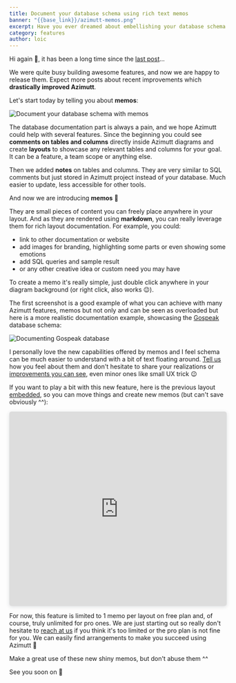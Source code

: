 ```yaml
---
title: Document your database schema using rich text memos
banner: "{{base_link}}/azimutt-memos.png"
excerpt: Have you ever dreamed about embellishing your database schema with some doc? Text, images, headings, links, code, table and more? It's now a core feature of Azimutt, here's more...
category: features
author: loic
---
```


Hi again 👋, it has been a long time since the [last post](./azimutt-v2)...

We were quite busy building awesome features, and now we are happy to release them. Expect more posts about recent improvements which **drastically improved Azimutt**.

Let's start today by telling you about **memos**:

![Document your database schema with memos]({{base_link}}/azimutt-memos.png)

The database documentation part is always a pain, and we hope Azimutt could help with several features. Since the beginning you could see **comments on tables and columns** directly inside Azimutt diagrams and create **layouts** to showcase any relevant tables and columns for your goal. It can be a feature, a team scope or anything else.

Then we added **notes** on tables and columns. They are very similar to SQL comments but just stored in Azimutt project instead of your database. Much easier to update, less accessible for other tools.

And now we are introducing **memos** 🎉

They are small pieces of content you can freely place anywhere in your layout. And as they are rendered using **markdown**, you can really leverage them for rich layout documentation. For example, you could:

- link to other documentation or website
- add images for branding, highlighting some parts or even showing some emotions
- add SQL queries and sample result
- or any other creative idea or custom need you may have

To create a memo it's really simple, just double click anywhere in your diagram background (or right click, also works 😉).

The first screenshot is a good example of what you can achieve with many Azimutt features, memos but not only and can be seen as overloaded but here is a more realistic documentation example, showcasing the [Gospeak](https://gospeak.io) database schema:

![Documenting Gospeak database]({{base_link}}/azimutt-memos-gospeak.png)

I personally love the new capabilities offered by memos and I feel schema can be much easier to understand with a bit of text floating around. [Tell us]({{azimutt_twitter}}) how you feel about them and don't hesitate to share your realizations or [improvements you can see]({{issues_link}}), even minor ones like small UX trick 😉

If you want to play a bit with this new feature, here is the previous layout [embedded](./embed-your-database-diagram-anywhere), so you can move things and create new memos (but can't save obviously ^^):

<iframe width="100%" height="450px" src="https://azimutt.app/embed?project-id=adbe859a-08c4-4386-9af3-be165b30e000&layout=documentation%20showcase&mode=layout&token=5274f6b3-8abc-4e03-9ec7-a0a16b526f4d" title="Embedded Azimutt diagram" frameborder="0" allowtransparency="true" allowfullscreen="true" scrolling="no" style="box-shadow: 0 2px 8px 0 rgba(63,69,81,0.16); border-radius:5px;"></iframe>

For now, this feature is limited to 1 memo per layout on free plan and, of course, truly unlimited for pro ones. We are just starting out so really don't hesitate to [reach at us](mailto:{{azimutt_email}}) if you think it's too limited or the pro plan is not fine for you. We can easily find arrangements to make you succeed using Azimutt 🚀

Make a great use of these new shiny memos, but don't abuse them ^^

See you soon on 🧭
